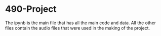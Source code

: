 # 490-Project
The ipynb is the main file that has all the main code and data. 
All the other files contain the audio files that were used in the making of the project.
